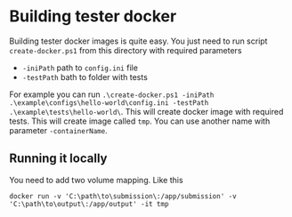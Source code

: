 # Building tester docker

Building tester docker images is quite easy. You just need to run script `create-docker.ps1` from this directory with required parameters

   * `-iniPath` path to `config.ini` file
   * `-testPath` bath to folder with tests

For example you can run `.\create-docker.ps1 -iniPath .\example\configs\hello-world\config.ini -testPath .\example\tests\hello-world\`. This will create docker image with required tests. This will create image called `tmp`. You can use another name with parameter `-containerName`.

## Running it locally

You need to add two volume mapping. Like this

`docker run -v 'C:\path\to\submission\:/app/submission' -v 'C:\path\to\output\:/app/output' -it tmp`
